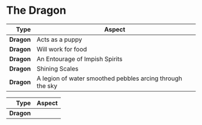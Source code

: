 # The Dragon

| **Type**   | **Aspect**                                     |
|-----------:|------------------------------------------------|
| **Dragon** | Acts as a puppy                                |
| **Dragon** | Will work for food                             |
| **Dragon** | An Entourage of Impish Spirits                        |
| **Dragon** | Shining Scales |
| **Dragon** | A legion of water smoothed pebbles arcing through the sky                                |

| **Type**   | **Aspect**                                     |
|-----------:|------------------------------------------------|
| **Dragon** | 
